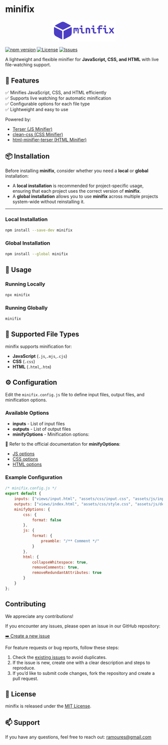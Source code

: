 # minifix

<p align="center">
    <img alt="minifix" src="./minifix.svg" width="200"/>
</p>

[![npm version](https://img.shields.io/npm/v/minifix)](https://www.npmjs.com/package/minifix)
[![License](https://img.shields.io/github/license/ramoures/minifix)](LICENSE)
[![Issues](https://img.shields.io/github/issues/ramoures/minifix)](https://github.com/ramoures/minifix/issues)

A lightweight and flexible minifier for **JavaScript, CSS, and HTML** with live file-watching support.

## 🚀 Features

✅ Minifies JavaScript, CSS, and HTML efficiently\
✅ Supports live watching for automatic minification\
✅ Configurable options for each file type\
✅ Lightweight and easy to use

Powered by:

- [Terser (JS Minifier)](https://terser.org)
- [clean-css (CSS Minifier)](https://github.com/clean-css/)
- [html-minifier-terser (HTML Minifier)](https://github.com/terser/html-minifier-terser)

## 📦 Installation

Before installing **minifix**, consider whether you need a **local** or **global** installation:  

- A **local installation** is recommended for project-specific usage, ensuring that each project uses the correct version of **minifix**.  
- A **global installation** allows you to use **minifix** across multiple projects system-wide without reinstalling it.

****

### Local Installation

```sh
npm install --save-dev minifix
```

### Global Installation

```sh
npm install --global minifix
```

## 🚀 Usage

### Running Locally

```sh
npx minifix
```

### Running Globally

```sh
minifix
```

## 📂 Supported File Types

minifix supports minification for:

- **JavaScript** (`.js`,`.mjs`,`.cjs`)
- **CSS** (`.css`)
- **HTML** (`.html`,`.htm`)

## ⚙️ Configuration

Edit the `minifix.config.js` file to define input files, output files, and minification options.

### Available Options

- **inputs** - List of input files
- **outputs** - List of output files
- **minifyOptions** - Minification options:

📌 Refer to the official documentation for **minifyOptions**:

- [JS options](https://terser.org/docs/options/)
- [CSS options](https://github.com/clean-css/clean-css#constructor-options)
- [HTML options](https://github.com/terser/html-minifier-terser#options-quick-reference)

### Example Configuration

```js
/* minifix.config.js */
export default {
    inputs: ["views/input.html", "assets/css/input.css", "assets/js/input.js"],
    outputs: ["views/index.html", "assets/css/style.css", "assets/js/default.js"],
    minifyOptions: {
        css: {
            format: false
        },
        js: {
            format: {
                preamble: "/** Comment */"
            }
        },
        html: {
            collapseWhitespace: true,
            removeComments: true,
            removeRedundantAttributes: true
        }
    }
};
```

## Contributing

We appreciate any contributions!

If you encounter any issues, please open an issue in our GitHub repository:

[➡️ Create a new issue](https://github.com/ramoures/minifix/issues)

For feature requests or bug reports, follow these steps:

1. Check the [existing issues](https://github.com/ramoures/minifix/issues) to avoid duplicates.
2. If the issue is new, create one with a clear description and steps to reproduce.
3. If you’d like to submit code changes, fork the repository and create a pull request.

## 📜 License

minifix is released under the [MIT License](LICENSE).

## 📫 Support

If you have any questions, feel free to reach out: [ramoures@gmail.com](mailto:ramoures@gmail.com)

